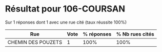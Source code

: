 # Résultat pour 106-COURSAN

Sur 1 réponses dont 1 avec une rue cité (taux réussite 100%)

| Rue | Vote | % réponses | % Nb rues cités|
|-----|------|------------|----------------|
| CHEMIN DES POUZETS | 1 | 100% | 100%|
